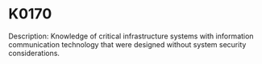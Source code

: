 # K0170
Description: Knowledge of critical infrastructure systems with information communication technology that were designed without system security considerations.
